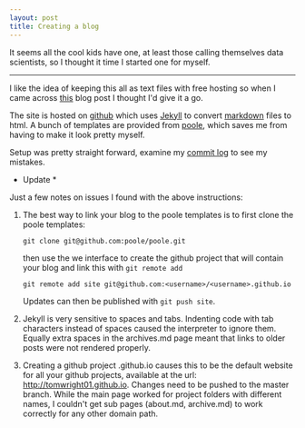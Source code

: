 ```yaml
---
layout: post
title: Creating a blog
---
```


It seems all the cool kids have one, at least those calling themselves data scientists, so I thought it time I started one for myself.

-----

I like the idea of keeping this all as text files with free hosting so when I came across [this](http://joshualande.com/jekyll-github-pages-poole/) blog post I thought I'd give it a go.

The site is hosted on [github](www.github.com/tomwright01) which uses [Jekyll](http://jekyllrb.com) to convert [markdown](https://help.github.com/articles/github-flavored-markdown/) files to html. A bunch of templates are provided from [poole](https://github.com/poole/poole), which saves me from having to make it look pretty myself.

Setup was pretty straight forward, examine my [commit log](https://github.com/tomwright01/Blog/commits/gh-pages) to see my mistakes.

* Update *

Just a few notes on issues I found with the above instructions:

1. The best way to link your blog to the poole templates is to first clone the poole templates:

    `git clone git@github.com:poole/poole.git`

    then use the we interface to create the github project that will contain your blog and link this with `git remote add`

    `git remote add site git@github.com:<username>/<username>.github.io`

    Updates can then be published with `git push site`.

2. Jekyll is very sensitive to spaces and tabs. Indenting code with tab characters instead of spaces caused the interpreter to ignore them. Equally extra spaces in the archives.md page meant that links to older posts were not rendered properly.

3. Creating a github project <username>.github.io causes this to be the default website for all your github projects, available at the url: http://tomwright01.github.io. Changes need to be pushed to the master branch. While the main page worked for project folders with different names, I couldn't get sub pages (about.md, archive.md) to work correctly for any other domain path.

